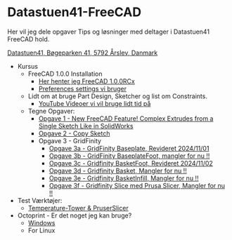 # Datastuen41-FreeCAD

Her vil jeg dele opgaver Tips og løsninger med deltager i Datastuen41 FreeCAD hold.

[Datastuen41,
Bøgeparken 41,
5792 Årslev,
Danmark](https://maps.app.goo.gl/i1MGUUs6uD3a9bza9)

* Kursus
  * FreeCAD 1.0.0 Installation
    * [Her henter jeg FreeCAD 1.0.0RCx](https://github.com/FreeCAD/FreeCAD/releases)
    * [Preferences settings vi bruger](./Preferences.md)
  * Lidt om at bruge Part Design, Sketcher og list om Constraints.
    * [YouTube Videoer vi vil bruge lidt tid på](./YouTube_Video_Links.md)
  * Tegne Opgaver:
    * [Opgave 1 - New FreeCAD Feature! Complex Extrudes from a Single Sketch Like in SolidWorks](./Opgaver/Opgave_1.0.0.md)
    * [Opgave 2 - Copy Sketch](./Opgaver/Opgave_2.0.0.md)
    * Opgave 3 - GridFinity
      * [Opgave 3a - GridFinity Baseplate, Revideret 2024/11/01](./Opgaver/Opgave_3a.md)
      * [Opgave 3b - GridFinity BaseplateFoot, mangler for nu !!](./Opgaver/Opgave_3b.md)
      * [Opgave 3c - Gridfinity BasketFoot, Revideret 2024/11/02](./Opgaver/Opgave_3c.md)
      * [Opgave 3d - Gridfinity Basket, Mangler for nu !!](./Opgaver/Opgave_3d.md)
      * [Opgave 3e - Gridfinity BasketInfill, Mangler for nu !!](./Opgaver/Opgave_3e.md)
      * [Opgave 3f - Gridfinity Slice med Prusa Slicer, Mangler for nu !!](./Opgaver/Opgave_3f.md)
* Test Værktøjer:
  * [Temperature-Tower & PruserSlicer](./Tools/temp-tower/TempTower.md)
* Octoprint - Er det noget jeg kan bruge?
  * [Windows](./Tools/Octoprint/OctoprintWin.md)
  * For Linux
  
